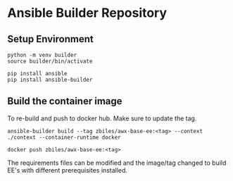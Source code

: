 # Ansible Builder Repository

## Setup Environment

```shell
python -m venv builder
source builder/bin/activate

pip install ansible
pip install ansible-builder
```

## Build the container image

To re-build and push to docker hub. Make sure to update the tag.

```shell
ansible-builder build --tag zbiles/awx-base-ee:<tag> --context ./context --container-runtime docker

docker push zbiles/awx-base-ee:<tag>
```

The requirements files can be modified and the image/tag changed to build EE's with different prerequisites installed.
